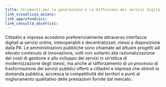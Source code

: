 ```yaml
---
title: Strumenti per la generazione e la diffusione dei servizi digitali
link_visualizza_azioni:
link_approfondisci:
link_consulta_obiettivi:
---
```


Cittadini e imprese accedono preferenzialmente attraverso interfacce digitali ai
servizi online, interoperabili e decentralizzati, messi a disposizione dalla PA.
Le amministrazioni pubbliche sono chiamate ad attuare progetti ad elevato
contenuto di innovazione, volti non soltanto alla razionalizzazione dei costi di
gestione e allo sviluppo dei servizi in un’ottica di modernizzazione degli
stessi, ma anche al rafforzamento di un processo di trasformazione dei servizi
pubblici offerti a cittadini e imprese che stimoli la domanda pubblica, accresca
la competitività dei territori e punti al miglioramento qualitativo delle
prestazioni fornite dal mercato.
